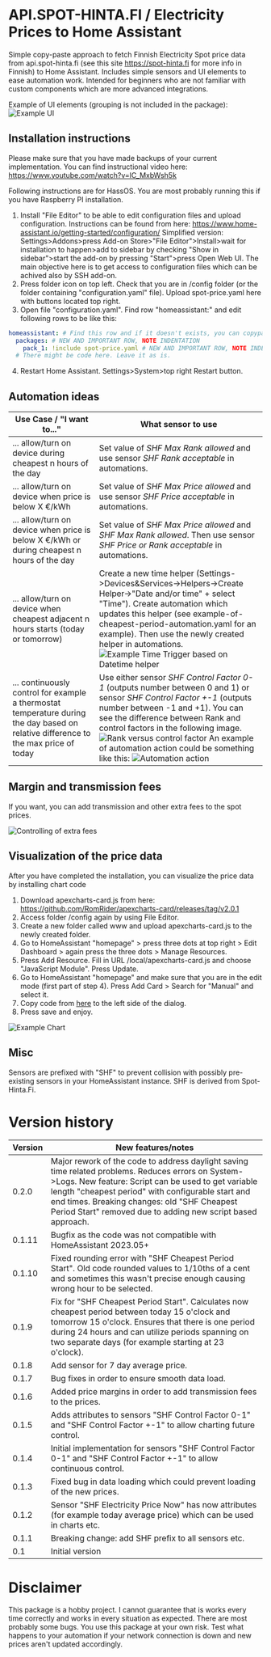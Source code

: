 # API.SPOT-HINTA.FI / Electricity Prices to Home Assistant 
Simple copy-paste approach to fetch Finnish Electricity Spot price data from api.spot-hinta.fi (see this site https://spot-hinta.fi for more info in Finnish) to Home Assistant. Includes simple sensors and UI elements to ease automation work. Intended for beginners who are not familiar with custom components which are more advanced integrations.

Example of UI elements (grouping is not included in the package):
![Example UI](/img/example.png)

## Installation instructions
Please make sure that you have made backups of your current implementation. You can find instructional video here: https://www.youtube.com/watch?v=lC_MxbWsh5k

Following instructions are for HassOS. You are most probably running this if you have Raspberry PI installation.

1. Install "File Editor" to be able to edit configuration files and upload configuration. Instructions can be found from here: https://www.home-assistant.io/getting-started/configuration/ Simplified version: Settings>Addons>press Add-on Store>"File Editor">Install>wait for installation to happen>add to sidebar by checking "Show in sidebar">start the add-on by pressing "Start">press Open Web UI. The main objective here is to get access to configuration files which can be achived also by SSH add-on.
2. Press folder icon on top left. Check that you are in /config folder (or the folder containing "configuration.yaml" file). Upload spot-price.yaml here with buttons located top right.
3. Open file "configuration.yaml". Find row "homeassistant:" and edit following rows to be like this:
```yaml
homeassistant: # Find this row and if it doesn't exists, you can copypaste this whole block to the file.
  packages: # NEW AND IMPORTANT ROW, NOTE INDENTATION
    pack_1: !include spot-price.yaml # NEW AND IMPORTANT ROW, NOTE INDENTATION
  # There might be code here. Leave it as is.
```
4. Restart Home Assistant. Settings>System>top right Restart button.

## Automation ideas

| Use Case / "I want to..."| What sensor to use |
| --- | --- |
| ... allow/turn on device during cheapest n hours of the day | Set value of *SHF Max Rank allowed* and use sensor *SHF Rank acceptable* in automations. |
| ... allow/turn on device when price is below X €/kWh | Set value of *SHF Max Price allowed* and use sensor *SHF Price acceptable* in automations. |
| ... allow/turn on device when price is below X €/kWh or during cheapest n hours of the day | Set value of *SHF Max Price allowed* and *SHF Max Rank allowed*. Then use sensor *SHF Price or Rank acceptable* in automations. |
| ... allow/turn on device when cheapest adjacent n hours starts (today or tomorrow)  | Create a new time helper (Settings->Devices&Services->Helpers->Create Helper->"Date and/or time" + select "Time"). Create automation which updates this helper (see example-of-cheapest-period-automation.yaml for an example). Then use the newly created helper in automations. ![Example Time Trigger based on Datetime helper](/img/example-time-trigger.png) |
| ... continuously control for example a thermostat temperature during the day based on relative difference to the max price of today | Use either sensor *SHF Control Factor 0-1* (outputs number between 0 and 1) or sensor *SHF Control Factor +-1* (outputs number between -1 and +1). You can see the difference between Rank and control factors in the following image. ![Rank versus control factor](/img/rank-versus-controlfactor.PNG) An example of automation action could be something like this: ![Automation action](/img/continuous-control.png) |

## Margin and transmission fees

If you want, you can add transmission and other extra fees to the spot prices.

![Controlling of extra fees](/img/extra-fees.PNG)

## Visualization of the price data

After you have completed the installation, you can visualize the price data by installing chart code 

1. Download apexcharts-card.js from here: https://github.com/RomRider/apexcharts-card/releases/tag/v2.0.1
2. Access folder /config again by using File Editor. 
3. Create a new folder called www and upload apexcharts-card.js to the newly created folder.
4. Go to HomeAssistant "homepage" > press three dots at top right > Edit Dashboard > again press the three dots > Manage Resources.
5. Press Add Resource. Fill in URL /local/apexcharts-card.js and choose "JavaScript Module". Press Update.
6. Go to HomeAssistant "homepage" and make sure that you are in the edit mode (first part of step 4). Press Add Card > Search for "Manual" and select it.
7. Copy code from [here](/apexchart-card-visualisations/current_electricity_price.yaml) to the left side of the dialog.
8. Press save and enjoy.

![Example Chart](/img/chart.png)

## Misc

Sensors are prefixed with "SHF" to prevent collision with possibly pre-existing sensors in your HomeAssistant instance. SHF is derived from Spot-Hinta.Fi.

# Version history

| Version | New features/notes |
| --- | --- |
| 0.2.0 | Major rework of the code to address daylight saving time related problems. Reduces errors on System->Logs. New feature: Script can be used to get variable length "cheapest period" with configurable start and end times. Breaking changes: old "SHF Cheapest Period Start" removed due to adding new script based approach. |
| 0.1.11 | Bugfix as the code was not compatible with HomeAssistant 2023.05+ |
| 0.1.10 | Fixed rounding error with "SHF Cheapest Period Start". Old code rounded values to 1/10ths of a cent and sometimes this wasn't precise enough causing wrong hour to be selected. |
| 0.1.9 | Fix for "SHF Cheapest Period Start". Calculates now cheapest period between today 15 o'clock and tomorrow 15 o'clock. Ensures that there is one period during 24 hours and can utilize periods spanning on two separate days (for example starting at 23 o'clock). |
| 0.1.8 | Add sensor for 7 day average price. |
| 0.1.7 | Bug fixes in order to ensure smooth data load. |
| 0.1.6 | Added price margins in order to add transmission fees to the prices.  |
| 0.1.5 | Adds attributes to sensors "SHF Control Factor 0-1" and "SHF Control Factor +-1" to allow charting future control. |
| 0.1.4 | Initial implementation for sensors "SHF Control Factor 0-1" and "SHF Control Factor +-1" to allow continuous control.  |
| 0.1.3 | Fixed bug in data loading which could prevent loading of the new prices.  |
| 0.1.2 | Sensor "SHF Electricity Price Now" has now attributes (for example today average price) which can be used in charts etc.  |
| 0.1.1 | Breaking change: add SHF prefix to all sensors etc. |
| 0.1 | Initial version |

# Disclaimer

This package is a hobby project. I cannot guarantee that is works every time correctly and works in every situation as expected. There are most probably some bugs. You use this package at your own risk. Test what happens to your automation if your network connection is down and new prices aren't updated accordingly.
